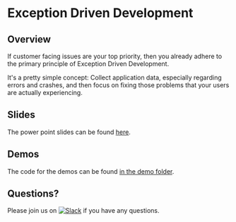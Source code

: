 # Exception Driven Development

## Overview
If customer facing issues are your top priority, then you already adhere to the primary principle 
of Exception Driven Development.

It's a pretty simple concept: Collect application data, especially regarding errors and crashes, 
and then focus on fixing those problems that your users are actually experiencing.

## Slides
The power point slides can be found [here](slides.pptx).

## Demos
The code for the demos can be found [in the demo folder](/demo).

## Questions?
Please join us on [![Slack](https://slack.exceptionless.com/badge.svg)](https://slack.exceptionless.com) if you have any questions.